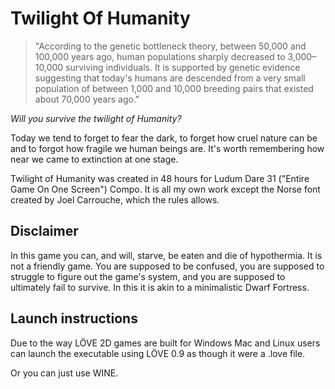 # Twilight Of Humanity #

> "According to the genetic bottleneck theory, between 50,000 and 100,000 years ago, human populations sharply decreased to 3,000–10,000 surviving individuals. It is supported by genetic evidence suggesting that today's humans are descended from a very small population of between 1,000 and 10,000 breeding pairs that existed about 70,000 years ago."

*Will you survive the twilight of Humanity?*

Today we tend to forget to fear the dark, to forget how cruel nature can be and to forgot how fragile we human beings are. It's worth remembering how near we came to extinction at one stage.

Twilight of Humanity was created in 48 hours for Ludum Dare 31 ("Entire Game On One Screen") Compo. It is all my own work except the Norse font created by Joel Carrouche, which the rules allows.

## Disclaimer ##

In this game you can, and will, starve, be eaten and die of hypothermia. It is not a friendly game. You are supposed to be confused, you are supposed to struggle to figure out the game's system, and you are supposed to ultimately fail to survive. In this it is akin to a minimalistic Dwarf Fortress.

## Launch instructions ##

Due to the way LÖVE 2D​ games are built for Windows Mac and Linux users can launch the executable using LÖVE 0.9 as though it were a .love file.

Or you can just use WINE.